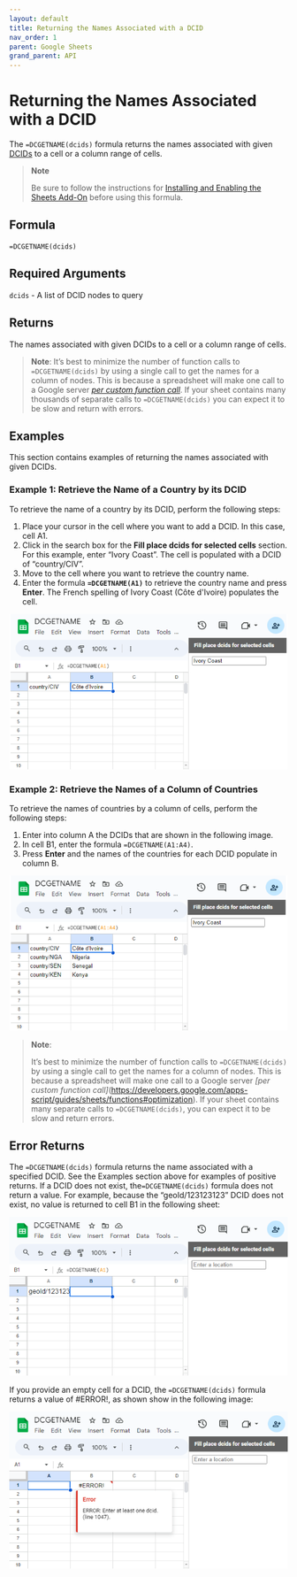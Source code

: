 ```yaml
---
layout: default
title: Returning the Names Associated with a DCID
nav_order: 1
parent: Google Sheets
grand_parent: API
---
```


# Returning the Names Associated with a DCID

The `=DCGETNAME(dcids)` formula returns the names associated with given [DCIDs](/glossary.html#dcid) to a cell or a column range of cells.

> **Note**
> 
> Be sure to follow the instructions for [Installing and Enabling the Sheets Add-On](/api/sheets/) before using this formula.

## Formula

```
=DCGETNAME(dcids)
```

## Required Arguments

`dcids` - A list of DCID nodes to query

## Returns

The names associated with given DCIDs to a cell or a column range of cells.

> **Note**:
> It’s best to minimize the number of function calls to `=DCGETNAME(dcids)` by using a single call to get the names for a column of nodes. This is because a spreadsheet will make one call to a Google server [*per custom function call*](https://developers.google.com/apps-script/guides/sheets/functions#optimization). If your sheet contains many thousands of separate calls to `=DCGETNAME(dcids)` you can expect it to be slow and return with errors.

## Examples

This section contains examples of returning the names associated with given DCIDs.

### Example 1: Retrieve the Name of a Country by its DCID

To retrieve the name of a country by its DCID, perform the following steps:

1. Place your cursor in the cell where you want to add a DCID. In this case, cell A1.
2. Click in the search box for the **Fill place dcids for selected cells** section. For this example, enter “Ivory Coast”. The cell is populated with a DCID of “country/CIV”.
3. Move to the cell where you want to retrieve the country name.
4. Enter the formula **`=DCGETNAME(A1)`** to retrieve the country name and press **Enter**.  The French spelling of Ivory Coast (Côte d'Ivoire) populates the cell.

![Retrieving the name of a country by its DCIC](/assets/images/sheets/sheets_get_name_cote_d_ivoire_cropped.png)

### Example 2: Retrieve the Names of a Column of Countries

To retrieve the names of countries by a column of cells, perform the following steps:

1. Enter into column A the DCIDs that are shown in the following image.
2. In cell B1, enter the formula `=DCGETNAME(A1:A4)`.
3. Press **Enter** and the names of the countries for each DCID populate in column B.

![Retrieving the names of a column of cells](/assets/images/sheets/sheets_get_name_cell_lines_cropped.png)

> **Note**:
> 
> It’s best to minimize the number of function calls to `=DCGETNAME(dcids)` by using a single call to get the names for a column of nodes. This is because a spreadsheet will make one call to a Google server _[per custom function call]_(https://developers.google.com/apps-script/guides/sheets/functions#optimization). If your sheet contains many separate calls to `=DCGETNAME(dcids)`, you can expect it to be slow and return errors.

## Error Returns

The `=DCGETNAME(dcids)` formula returns the name associated with a specified DCID. See the Examples section above for examples of positive returns. If a DCID does not exist, the`=DCGETNAME(dcids)` formula does not return a value. For example, because the “geoId/123123123” DCID does not exist, no value is returned to cell B1 in the following sheet:

![No value returned for a DCID that does not exist](/assets/images/sheets/sheets_get_name_wrong_dcid_cropped.png)

If you provide an empty cell for a DCID, the `=DCGETNAME(dcids)` formula returns a value of #ERROR!, as shown show in the following image:

![#ERROR! value returned for an empty cell for a DCID](/assets/images/sheets/sheets_get_name_no_input_cropped.png)

